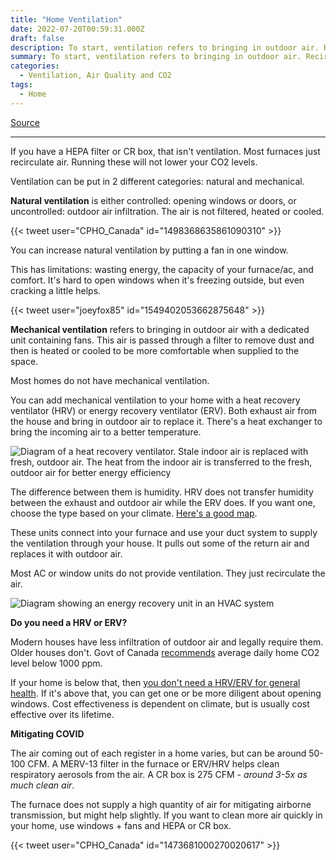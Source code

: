 ```yaml
---
title: "Home Ventilation"
date: 2022-07-20T00:59:31.000Z
draft: false
description: To start, ventilation refers to bringing in outdoor air. Recirculating air does not qualify.
summary: To start, ventilation refers to bringing in outdoor air. Recirculating air does not qualify.
categories:
  - Ventilation, Air Quality and CO2
tags:
  - Home
---
```

[Source](https://twitter.com/joeyfox85/status/1549559595835826176)

---

If you have a HEPA filter or CR box, that isn't ventilation. Most furnaces just recirculate air. Running these will not lower your CO2 levels.

Ventilation can be put in 2 different categories: natural and mechanical.

**Natural ventilation** is either controlled: opening windows or doors, or uncontrolled: outdoor air infiltration. The air is not filtered, heated or cooled.

{{< tweet user="CPHO_Canada" id="1498368635861090310" >}}

You can increase natural ventilation by putting a fan in one window.

This has limitations: wasting energy, the capacity of your furnace/ac, and comfort. It's hard to open windows when it's freezing outside, but even cracking a little helps.

{{< tweet user="joeyfox85" id="1549402053662875648" >}}

**Mechanical ventilation** refers to bringing in outdoor air with a dedicated unit containing fans. This air is passed through a filter to remove dust and then is heated or cooled to be more comfortable when supplied to the space.

Most homes do not have mechanical ventilation.

You can add mechanical ventilation to your home with a heat recovery ventilator (HRV) or energy recovery ventilator (ERV). Both exhaust air from the house and bring in outdoor air to replace it. There's a heat exchanger to bring the incoming air to a better temperature.

![Diagram of a heat recovery ventilator. Stale indoor air is replaced with fresh, outdoor air. The heat from the indoor air is transferred to the fresh, outdoor air for better energy efficiency](/covid-air/heat-recovery-vent.png)

The difference between them is humidity. HRV does not transfer humidity between the exhaust and outdoor air while the ERV does. If you want one, choose the type based on your climate. [Here's a good map](https://www.ecohome.net/guides/2276/choosing-between-an-hrv-and-an-erv/).

These units connect into your furnace and use your duct system to supply the ventilation through your house. It pulls out some of the return air and replaces it with outdoor air.

Most AC or window units do not provide ventilation. They just recirculate the air. 

![Diagram showing an energy recovery unit in an HVAC system](/covid-air/hvac-with-erv.png)

**Do you need a HRV or ERV?**

Modern houses have less infiltration of outdoor air and legally require them. Older houses don't. Govt of Canada [recommends](https://www.canada.ca/en/health-canada/services/publications/healthy-living/carbon-dioxide-home.html) average daily home CO2 level below 1000 ppm.

If your home is below that, then [you don't need a HRV/ERV for general health](https://www.osti.gov/servlets/purl/1488935). If it's above that, you can get one or be more diligent about opening windows. Cost effectiveness is dependent on climate, but is usually cost effective over its lifetime.

**Mitigating COVID**

The air coming out of each register in a home varies, but can be around 50-100 CFM. A MERV-13 filter in the furnace or ERV/HRV helps clean respiratory aerosols from the air. A CR box is 275 CFM - *around 3-5x as much clean air*.

The furnace does not supply a high quantity of air for mitigating airborne transmission, but might help slightly. If you want to clean more air quickly in your home, use windows + fans and HEPA or CR box.

{{< tweet user="CPHO_Canada" id="1473681000270020617" >}}